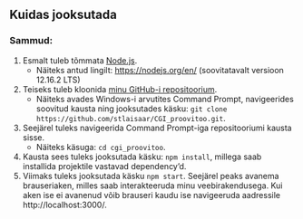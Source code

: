 ## Kuidas jooksutada

### Sammud:

1.	Esmalt tuleb tõmmata [Node.js](https://nodejs.org/en/docs/).
    - Näiteks antud lingilt: https://nodejs.org/en/ (soovitatavalt versioon 12.16.2 LTS)
2.	Teiseks tuleb kloonida [minu GitHub-i repositoorium](https://github.com/stlaisaar/CGI_proovitoo).
    - Näiteks avades Windows-i arvutites Command Prompt, navigeerides soovitud kausta ning jooksutades käsku: 
`git clone https://github.com/stlaisaar/CGI_proovitoo.git`.
3.	Seejärel tuleks navigeerida Command Prompt-iga repositooriumi kausta sisse. 
    - Näiteks käsuga: `cd cgi_proovitoo`.
4.	Kausta sees tuleks jooksutada käsku: `npm install`, millega saab installida projektile vastavad dependency’d.
5.	Viimaks tuleks jooksutada käsku `npm start`. Seejärel peaks avanema brauseriaken, milles saab interakteeruda minu veebirakendusega. Kui aken ise ei avanenud võib brauseri kaudu ise navigeeruda aadressile http://localhost:3000/.
